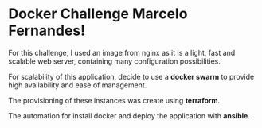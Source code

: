 # Docker Challenge Marcelo Fernandes!

For this challenge, I used an image from nginx as it is a light, fast and scalable web server, containing many configuration possibilities.

For scalability of this application, decide to use a **docker swarm** to provide high availability and ease of management.

The provisioning of these instances was create using **terraform**.

The automation for install docker and deploy the application with **ansible**.
